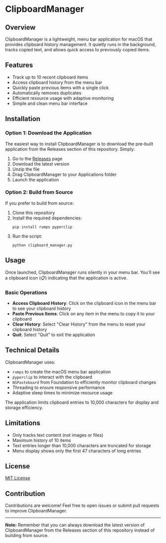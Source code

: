 # ClipboardManager

## Overview
ClipboardManager is a lightweight, menu bar application for macOS that provides clipboard history management. It quietly runs in the background, tracks copied text, and allows quick access to previously copied items.


## Features
- Track up to 10 recent clipboard items
- Access clipboard history from the menu bar
- Quickly paste previous items with a single click
- Automatically removes duplicates
- Efficient resource usage with adaptive monitoring
- Simple and clean menu bar interface

## Installation

### Option 1: Download the Application
The easiest way to install ClipboardManager is to download the pre-built application from the Releases section of this repository. Simply:

1. Go to the [Releases]([https://github.com/yourusername/clipboardmanager/releases](https://github.com/cosmin-panescu/MacOS-Clipboard-Manager/releases/tag/v1.0.0)) page
2. Download the latest version
3. Unzip the file
4. Drag ClipboardManager to your Applications folder
5. Launch the application

### Option 2: Build from Source
If you prefer to build from source:

1. Clone this repository
2. Install the required dependencies:
   ```
   pip install rumps pyperclip
   ```
3. Run the script:
   ```
   python clipboard_manager.py
   ```

## Usage

Once launched, ClipboardManager runs silently in your menu bar. You'll see a clipboard icon (📋) indicating that the application is active.

### Basic Operations

- **Access Clipboard History**: Click on the clipboard icon in the menu bar to see your clipboard history
- **Paste Previous Items**: Click on any item in the menu to copy it to your clipboard
- **Clear History**: Select "Clear History" from the menu to reset your clipboard history
- **Quit**: Select "Quit" to exit the application

## Technical Details

ClipboardManager uses:
- `rumps` to create the macOS menu bar application
- `pyperclip` to interact with the clipboard
- `NSPasteboard` from Foundation to efficiently monitor clipboard changes
- Threading to ensure responsive performance
- Adaptive sleep times to minimize resource usage

The application limits clipboard entries to 10,000 characters for display and storage efficiency.

## Limitations

- Only tracks text content (not images or files)
- Maximum history of 10 items
- Text entries longer than 10,000 characters are truncated for storage
- Menu display shows only the first 47 characters of long entries

## License

[MIT License](LICENSE)

## Contribution

Contributions are welcome! Feel free to open issues or submit pull requests to improve ClipboardManager.

---

**Note:** Remember that you can always download the latest version of ClipboardManager from the Releases section of this repository instead of building from source.
